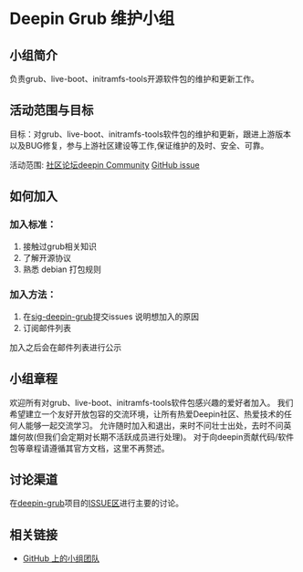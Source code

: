 <!--

请按照实际情况编辑此文件，以使内容适应您所要创建的 SIG 的实际情况，并在发起申请时删除此段注释。

请注意：

以下五段二级标题均为必须存在的段落。小组也可根据自身需求增加其它的段落和详细的描述，但不应删除此处的四个段落。

-->
# Deepin Grub 维护小组 

## 小组简介

负责grub、live-boot、initramfs-tools开源软件包的维护和更新工作。

## 活动范围与目标

目标：对grub、live-boot、initramfs-tools软件包的维护和更新，跟进上游版本以及BUG修复，参与上游社区建设等工作,保证维护的及时、安全、可靠。

活动范围: [社区论坛](https://bbs.deepin.org/)[deepin Community](https://github.com/deepin-community/) [GitHub issue](https://github.com/linuxdeepin/developer-center/issues)

## 如何加入

### 加入标准：

1. 接触过grub相关知识 
2. 了解开源协议
2. 熟悉 debian 打包规则

### 加入方法：

1. 在[sig-deepin-grub](https://github.com/deepin-community/sig-deepin-grub/issues)提交issues 说明想加入的原因
2. 订阅邮件列表

加入之后会在邮件列表进行公示

## 小组章程

欢迎所有对grub、live-boot、initramfs-tools软件包感兴趣的爱好者加入。
我们希望建立一个友好开放包容的交流环境，让所有热爱Deepin社区、热爱技术的任何人能够一起交流学习。
允许随时加入和退出，来时不问壮士出处，去时不问英雄何故(但我们会定期对长期不活跃成员进行处理)。
对于向deepin贡献代码/软件包等章程请遵循其官方文档，这里不再赘述。


## 讨论渠道

在[deepin-grub](https://github.com/deepin-community/sig-deepin-grub)项目的[ISSUE区](https://github.com/deepin-community/sig-deepin-grub/issues)进行主要的讨论。

## 相关链接

- [GitHub 上的小组团队](https://github.com/orgs/deepin-community/teams/sig-deepin-grub)
